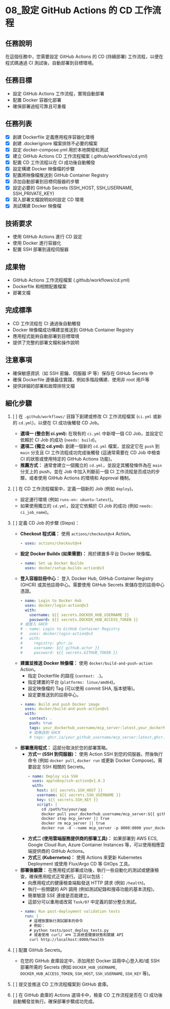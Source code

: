 # 08_設定 GitHub Actions 的 CD 工作流程

## 任務說明
在這個任務中，您需要設定 GitHub Actions 的 CD (持續部署) 工作流程，以便在程式碼通過 CI 測試後，自動部署到目標環境。

## 任務目標
- 設定 GitHub Actions 工作流程，實現自動部署
- 配置 Docker 容器化部署
- 確保部署過程可靠且可重複

## 任務列表
- [x] 創建 Dockerfile 定義應用程序容器化環境
- [x] 創建 .dockerignore 檔案排除不必要的檔案
- [x] 設定 docker-compose.yml 用於本地開發和測試
- [x] 建立 GitHub Actions CD 工作流程檔案 (.github/workflows/cd.yml)
- [x] 配置 CD 工作流程以在 CI 成功後自動觸發
- [x] 設定構建 Docker 映像檔的步驟
- [x] 配置將映像檔推送到 GitHub Container Registry
- [x] 添加自動部署到目標伺服器的步驟
- [x] 設定必要的 GitHub Secrets (SSH_HOST, SSH_USERNAME, SSH_PRIVATE_KEY)
- [x] 寫入部署文檔說明如何設定 CD 環境
- [x] 測試構建 Docker 映像檔

## 技術要求
- 使用 GitHub Actions 進行 CD 設定
- 使用 Docker 進行容器化
- 配置 SSH 部署到遠程伺服器

## 成果物
- GitHub Actions 工作流程檔案 (.github/workflows/cd.yml)
- Dockerfile 和相關配置檔案
- 部署文檔

## 完成標準
- CD 工作流程在 CI 通過後自動觸發
- Docker 映像檔成功構建並推送到 GitHub Container Registry
- 應用程式能夠自動部署到目標環境
- 提供了完整的部署文檔和操作說明

## 注意事項
- 確保敏感資訊（如 SSH 密鑰、伺服器 IP 等）保存在 GitHub Secrets 中
- 確保 Dockerfile 遵循最佳實踐，例如多階段構建、使用非 root 用戶等
- 提供詳細的部署和故障排除文檔

## 細化步驟

1.  [ ] 在 `.github/workflows/` 目錄下創建或修改 CI 工作流程檔案 (`ci.yml` 或新的 `cd.yml`)，以便在 CI 成功後觸發 CD Job。
    *   **選項一 (整合到 ci.yml):** 在現有的 `ci.yml` 中新增一個 CD Job，並設定它依賴於 CI Job 的成功 (`needs: build`)。
    *   **選項二 (獨立 cd.yml):** 創建一個新的 `cd.yml` 檔案，並設定它在 `push` 到 `main` 分支且 CI 工作流程成功完成後觸發 (這通常需要在 CD Job 中檢查 CI 的狀態或使用特定的 GitHub Actions 功能)。
    *   **推薦方式：** 通常會建立一個獨立的 `cd.yml`，並設定其觸發條件為在 `main` 分支上的 push，並在 Job 中加入判斷前一個 CI 工作流程是否成功的步驟，或者使用 GitHub Actions 的環境和 Approval 機制。

2.  [ ] 在 CD 工作流程檔案中，定義一個新的 Job (例如 `deploy`)。
    *   設定運行環境 (例如 `runs-on: ubuntu-latest`)。
    *   如果使用獨立的 `cd.yml`，設定它依賴於 CI Job 的成功 (例如 `needs: ci_job_name`)。

3.  [ ] 定義 CD Job 的步驟 (Steps)：
    *   **Checkout 程式碼：** 使用 `actions/checkout@v4` Action。
        ```yaml
        - uses: actions/checkout@v4
        ```
    *   **設定 Docker Buildx (如果需要)：** 用於建置多平台 Docker 映像檔。
        ```yaml
        - name: Set up Docker Buildx
          uses: docker/setup-buildx-action@v3
        ```
    *   **登入容器註冊中心：** 登入 Docker Hub, GitHub Container Registry (GHCR) 或其他註冊中心。需要使用 GitHub Secrets 來儲存您的註冊中心憑證。
        ```yaml
        - name: Login to Docker Hub
          uses: docker/login-action@v3
          with:
            username: ${{ secrets.DOCKER_HUB_USERNAME }}
            password: ${{ secrets.DOCKER_HUB_ACCESS_TOKEN }}
        # 或登入 GHCR
        # - name: Login to GitHub Container Registry
        #   uses: docker/login-action@v3
        #   with:
        #     registry: ghcr.io
        #     username: ${{ github.actor }}
        #     password: ${{ secrets.GITHUB_TOKEN }}
        ```
    *   **建置並推送 Docker 映像檔：** 使用 `docker/build-and-push-action` Action。
        *   指定 Dockerfile 的路徑 (`context: .`)。
        *   指定建置的平台 (`platforms: linux/amd64`)。
        *   設定映像檔的 Tag (可以使用 commit SHA, 版本號等)。
        *   設定要推送到的註冊中心。
        ```yaml
        - name: Build and push Docker image
          uses: docker/build-and-push-action@v5
          with:
            context: .
            push: true
            tags: your_dockerhub_username/mcp_server:latest,your_dockerhub_username/mcp_server:${{ github.sha }}
            # 或推送到 GHCR
            # tags: ghcr.io/your_github_username/mcp_server:latest,ghcr.io/your_github_username/mcp_server:${{ github.sha }}
        ```
    *   **部署應用程式：** 這部分取決於您的部署策略。
        *   **方式一 (SSH 到伺服器)：** 使用 Action SSH 到您的伺服器，然後執行命令 (例如 `docker pull`, `docker run` 或更新 Docker Compose)。需要設定 SSH 相關的 Secrets。
            ```yaml
            - name: Deploy via SSH
              uses: appleboy/ssh-action@v1.0.3
              with:
                host: ${{ secrets.SSH_HOST }}
                username: ${{ secrets.SSH_USERNAME }}
                key: ${{ secrets.SSH_KEY }}
                script: |
                  cd /path/to/your/app
                  docker pull your_dockerhub_username/mcp_server:${{ github.sha }}
                  docker stop mcp_server || true
                  docker rm mcp_server || true
                  docker run -d --name mcp_server -p 8000:8000 your_dockerhub_username/mcp_server:${{ github.sha }}
            ```
        *   **方式二 (使用雲端服務提供商的部署工具)：** 如果部署到 AWS ECS, Google Cloud Run, Azure Container Instances 等，可以使用相應雲端提供商的 GitHub Actions。
        *   **方式三 (Kubernetes)：** 使用 Actions 來更新 Kubernetes Deployment 或使用 Flux/Argo CD 等 GitOps 工具。
    *   **部署後驗證：** 在應用程式部署成功後，執行一些自動化的測試或健康檢查，確保應用程式正常運行。這可以包括：
        *   向應用程式的健康檢查端點發送 HTTP 請求 (例如 `/health`)。
        *   執行一些關鍵的 API 調用 (例如測試紀錄和搜尋功能的基本流程)。
        *   簡單驗證 SSE 連接是否能建立。
        *   這部分可以重用或改寫 `Task/07` 中定義的部分整合測試。
        ```yaml
        - name: Run post-deployment validation tests
          run: |
            # 這裡放置執行測試腳本的命令
            # 例如：
            # python tests/post_deploy_tests.py
            # 或者使用 curl/ अन्य 工具檢查健康狀態和關鍵 API
            curl http://localhost:8000/health
        ```

4.  [ ] 配置 GitHub Secrets。
    *   在您的 GitHub 倉庫設定中，添加用於 Docker 註冊中心登入和/或 SSH 部署所需的 Secrets (例如 `DOCKER_HUB_USERNAME`, `DOCKER_HUB_ACCESS_TOKEN`, `SSH_HOST`, `SSH_USERNAME`, `SSH_KEY` 等)。
5.  [ ] 提交並推送 CD 工作流程檔案到 GitHub 倉庫。
6.  [ ] 在 GitHub 倉庫的 Actions 選項卡中，檢查 CD 工作流程是否在 CI 成功後自動觸發並執行。確保部署步驟成功完成。 